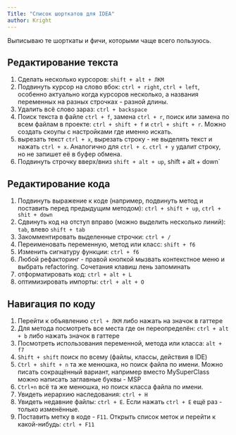 ```yaml
---
Title: "Список шорткатов для IDEA"
author: Kright
---
```


Выписываю те шорткаты и фичи, которыми чаще всего пользуюсь.

## Редактирование текста

1. Сделать несколько курсоров: `shift + alt + ЛКМ`
2. Подвинуть курсор на слово вбок: `ctrl + right`, `ctrl + left`, особенно актуально когда курсоров несколько, а названия переменных на разных строчках - разной длины.
3. Удалить всё слово зараз: `ctrl + backspace`
2. Поиск текста в файле `ctrl + f`, замена `ctrl + r`, поиск или замена по всем файлам в проекте: `ctrl + shift + f` и `ctrl + shift + r`. Можно создать скоупы с настройками где именно искать.
3. вырезать текст `ctrl + x`, вырезать строку - не выделять текст и нажать `ctrl + x`. Аналогично для `ctrl + c`. `ctrl + y` удалит строку, но не запишет её в буфер обмена.
4. Подвинуть строчку вверх/вниз `shift + alt + up`,  shift + alt + down`

## Редактирование кода

1. Подвинуть выражение к коде (например, подвинуть метод и поставить перед предыдущим методом): `ctrl + shift + up`, `ctrl + shit + down`
2. Сдвинуть код на отступ вправо (можно выделить несколько линий): `tab`, влево `shift + tab`
3. Закомментировать выделенные строчки: `ctrl + /`
4. Переименовать переменную, метод или класс: `shift + f6`
5. Изменить сигнатуру функции: `ctrl + f6`
6. Любой рефакторинг - правой кнопкой мызвать контекстное меню и выбрать refactoring. Сочетания клавиш лень запоминать
7. отформатировать код: `ctrl + alt + L`
8. оптимизировать импорты: `ctrl + alt + O`

## Навигация по коду

1. Перейти к объявлению `ctrl + ЛКМ` либо нажать на значок в гаттере
2. Для метода посмотреть все места где он переопределён: `ctrl + alt + b` либо нажать значок в гаттере
3. Посмотреть использования переменной, метода или класса: `alt + f7`
4. `Shift + shift` поиск по всему (файлы, классы, действия в IDE)
5. `Ctrl + shift + n` та же менюшка, но поиск файла по имени. Можно писать сокращённый вариант, например вместо MySuperClass можно написать заглавные буквы - MSP
6. `Ctrl+n` всё та же менюшка, но поиск класса файла по имени.
7. Увидеть иерархию наследования: `ctrl + H`
8. Увидеть недавние файлы: `ctrl + E`. Если нажать `ctrl + E` ещё раз - только изменённые.
9. Поставить метку в коде - `F11`. Открыть список меток и перейти к какой-нибудь: `ctrl + F11`